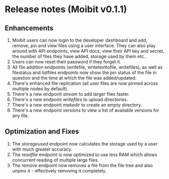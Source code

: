 # Release notes (Moibit v0.1.1)

## Enhancements

1. Moibit users can now login to the developer dashboard and add, remove, pin and view files using a user interface. They can also play around with API endpoints, view API docs, view their API key and secret, the number of files they have added, storage used by them etc.
2. Users can now reset their password if they forget it.
3. All file addition endpoints (writefile, writetexttofile, writefiles), as well as filestatus and listfiles endpoints now show the pin status of the file in question and the time at which the file was added/updated.
4. There's enhanced file replication (all user files are now pinned across multiple nodes by default).
5. There's a new endpoint _stream_ to add larger files faster.
6. There's a new endpoint _writefiles_ to upload directories.
7. There's a new endpoint _makedir_ to create an empty directory.
8. There's a new endpoint _versions_ to view a list of available versions for any file.

## Optimization and Fixes

1. The _storageused_ endpoint now calculates the storage used by a user with much greater accuracy.
2. The _readfile_ endpoint is now optimized to use less RAM which allows concurrent reading of multiple large files.
3. The _remove_ endpoint now removes a file from the file tree and also unpins it - effectively removing it completely.


